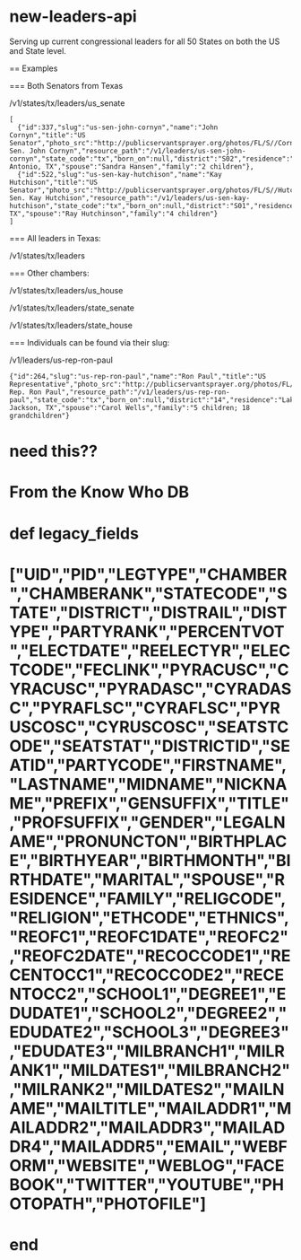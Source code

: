 # new-leaders-api

Serving up current congressional leaders for all 50 States on both the US and State level.

== Examples

=== Both Senators from Texas

/v1/states/tx/leaders/us_senate

    [
      {"id":337,"slug":"us-sen-john-cornyn","name":"John Cornyn","title":"US Senator","photo_src":"http://publicservantsprayer.org/photos/FL/S//Cornyn_John_211675.jpg","prefix_name":"US Sen. John Cornyn","resource_path":"/v1/leaders/us-sen-john-cornyn","state_code":"tx","born_on":null,"district":"S02","residence":"San Antonio, TX","spouse":"Sandra Hansen","family":"2 children"},
      {"id":522,"slug":"us-sen-kay-hutchison","name":"Kay Hutchison","title":"US Senator","photo_src":"http://publicservantsprayer.org/photos/FL/S//Hutchison_Kay_165278.jpg","prefix_name":"US Sen. Kay Hutchison","resource_path":"/v1/leaders/us-sen-kay-hutchison","state_code":"tx","born_on":null,"district":"S01","residence":"Dallas, TX","spouse":"Ray Hutchinson","family":"4 children"}
    ]

=== All leaders in Texas:

/v1/states/tx/leaders

=== Other chambers:

/v1/states/tx/leaders/us_house

/v1/states/tx/leaders/state_senate

/v1/states/tx/leaders/state_house

=== Individuals can be found via their slug:

/v1/leaders/us-rep-ron-paul

    {"id":264,"slug":"us-rep-ron-paul","name":"Ron Paul","title":"US Representative","photo_src":"http://publicservantsprayer.org/photos/FL/H/Paul_Ron_159084.jpg","prefix_name":"US Rep. Ron Paul","resource_path":"/v1/leaders/us-rep-ron-paul","state_code":"tx","born_on":null,"district":"14","residence":"Lake Jackson, TX","spouse":"Carol Wells","family":"5 children; 18 grandchildren"}



  # need this??

  # From the Know Who DB
  # def legacy_fields
  #   ["UID","PID","LEGTYPE","CHAMBER","CHAMBERANK","STATECODE","STATE","DISTRICT","DISTRAIL","DISTYPE","PARTYRANK","PERCENTVOT","ELECTDATE","REELECTYR","ELECTCODE","FECLINK","PYRACUSC","CYRACUSC","PYRADASC","CYRADASC","PYRAFLSC","CYRAFLSC","PYRUSCOSC","CYRUSCOSC","SEATSTCODE","SEATSTAT","DISTRICTID","SEATID","PARTYCODE","FIRSTNAME","LASTNAME","MIDNAME","NICKNAME","PREFIX","GENSUFFIX","TITLE","PROFSUFFIX","GENDER","LEGALNAME","PRONUNCTON","BIRTHPLACE","BIRTHYEAR","BIRTHMONTH","BIRTHDATE","MARITAL","SPOUSE","RESIDENCE","FAMILY","RELIGCODE","RELIGION","ETHCODE","ETHNICS","REOFC1","REOFC1DATE","REOFC2","REOFC2DATE","RECOCCODE1","RECENTOCC1","RECOCCODE2","RECENTOCC2","SCHOOL1","DEGREE1","EDUDATE1","SCHOOL2","DEGREE2","EDUDATE2","SCHOOL3","DEGREE3","EDUDATE3","MILBRANCH1","MILRANK1","MILDATES1","MILBRANCH2","MILRANK2","MILDATES2","MAILNAME","MAILTITLE","MAILADDR1","MAILADDR2","MAILADDR3","MAILADDR4","MAILADDR5","EMAIL","WEBFORM","WEBSITE","WEBLOG","FACEBOOK","TWITTER","YOUTUBE","PHOTOPATH","PHOTOFILE"]
  # end
